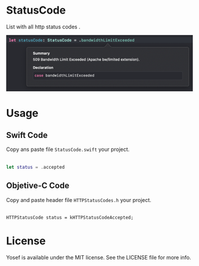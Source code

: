 # StatusCode

List with all http status codes .

<img src="Docs/helper.png">

# Usage

## Swift Code

Copy ans paste file `StatusCode.swift` your project. 

```swift

let status = .accepted

```

## Objetive-C Code

Copy and paste header file `HTTPStatusCodes.h` your project.

```objc

HTTPStatusCode status = kHTTPStatusCodeAccepted;

```

# License

Yosef is available under the MIT license. See the LICENSE file for more info.